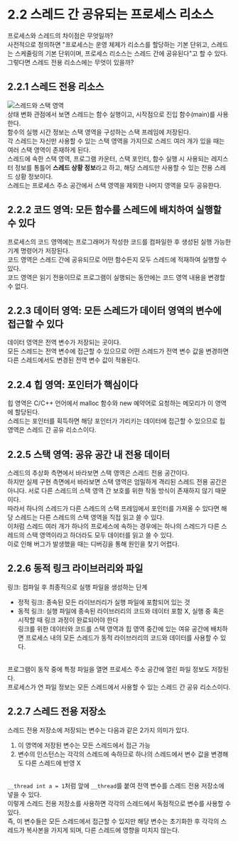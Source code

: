 # 2.2 스레드 간 공유되는 프로세스 리소스

프로세스와 스레드의 차이점은 무엇일까?<br>
사전적으로 정의하면 "프로세스는 운영 체제가 리소스를 할당하는 기본 단위고, 스레드는 스케줄링의 기본 단위이며, 프로세스 리소스는 스레드 간에 공유된다"고 할 수 있다.<br>
그렇다면 스레드 전용 리소스에는 무엇이 있을까?

## 2.2.1 스레드 전용 리소스

![스레드와 스택 영역](https://oopy.lazyrockets.com/api/v2/notion/image?src=https%3A%2F%2Fs3-us-west-2.amazonaws.com%2Fsecure.notion-static.com%2F22402d14-7a39-4c03-b030-d9639ef77009%2FUntitled.png&blockId=5bccb2c0-1507-42e8-94fe-7c886f243d54)<br>
상태 변화 관점에서 보면 스레드는 함수 실행이고, 시작점으로 진입 함수(main)를 사용한다.<br>
함수의 실행 시간 정보는 스택 영역을 구성하는 스택 프레임에 저장된다.<br>
각 스레드는 자신만 사용할 수 있는 스택 영역을 가지므로 스레드 여러 개가 있을 때는 여러 스택 영역이 존재하게 된다.<br>
스레드에 속한 스택 영역, 프로그램 카운터, 스택 포인터, 함수 실행 시 사용되는 레지스터 정보를 통틀어 **스레드 상황 정보**라고 하고, 해당 스레드만 사용할 수 있는 전용 스레드 상황 정보이다.<br>
스레드는 프로세스 주소 공간에서 스택 영역을 제외한 나머지 영역을 모두 공유한다.<br>

## 2.2.2 코드 영역: 모든 함수를 스레드에 배치하여 실행할 수 있다

프로세스의 코드 영역에는 프로그래머가 작성한 코드를 컴파일한 후 생성된 실행 가능한 기계 명령어가 저장된다.<br>
코드 영역은 스레드 간에 공유되므로 어떤 함수든지 모두 스레드에 적재하여 실행할 수 있다.<br>
코드 영역은 읽기 전용이므로 프로그램이 실행되는 동안에는 코드 영역 내용을 변경할 수 없다.<br>

## 2.2.3 데이터 영역: 모든 스레드가 데이터 영역의 변수에 접근할 수 있다

데이터 영역은 전역 변수가 저장되는 곳이다.<br>
모든 스레드는 전역 변수에 접근할 수 있으므로 어떤 스레드가 전역 변수 값을 변경하면 다른 스레드에서도 변경된 전역 변수 값이 적용된다.<br>

## 2.2.4 힙 영역: 포인터가 핵심이다

힙 영역은 C/C++ 언어에서 malloc 함수와 new 예약어로 요청하는 메모리가 이 영역에 할당된다.<br>
스레드는 포인터를 획득하면 해당 포인터가 가리키는 데이터에 접근할 수 있으므로 힙 영역은 스레드 간 공유 리소스이다.<br>

## 2.2.5 스택 영역: 공유 공간 내 전용 데이터

스레드의 추상화 측면에서 바라보면 스택 영역은 스레드 전용 공간이다.<br>
하지만 실제 구현 측면에서 바라보면 스택 영역은 엄밀하게 격리된 스레드 전용 공간은 아니다. 서로 다른 스레드의 스택 영역 간 보호를 위한 작동 방식이 존재하지 않기 때문이다.<br>
따라서 하나의 스레드가 다른 스레드의 스택 프레임에서 포인터를 가져올 수 있다면 해당 스레드는 다른 스레드의 스택 영역을 직접 읽고 쓸 수 있다.<br>
이처럼 스레드 여러 개가 하나의 프로세스에 속하는 경우에는 하나의 스레드가 다른 스레드의 스택 영역이라고 하더라도 모두 데이터를 읽고 쓸 수 있다.<br>
이로 인해 버그가 발생했을 때는 디버깅을 통해 원인을 찾기 어렵다.<br>

## 2.2.6 동적 링크 라이브러리와 파일

링크: 컴파일 후 최종적으로 실행 파일을 생성하는 단계<br>
- 정적 링크: 종속된 모든 라이브러리가 실행 파일에 포함되어 있는 것
- 동적 링크: 실행 파일에 종속된 라이브러리의 코드와 데이터 포함 X, 실행 중 혹은 시작할 때 링크 과정이 완료되어야 한다<br>
링크를 위한 데이터와 코드를 스택 영역과 힙 영역 중간에 있는 여유 공간에 배치하면 프로세스 내의 모든 스레드가 동적 라이브러리의 코드와 데이터를 사용할 수 있다.<br><br>

프로그램이 동작 중에 특정 파일을 열면 프로세스 주소 공간에 열린 파일 정보도 저장된다.<br>
프로세스가 연 파일 정보는 모든 스레드에서 사용할 수 있는 스레드 간 공유 리소스이다.<br>

## 2.2.7 스레드 전용 저장소

스레드 전용 저장소에 저장되는 변수는 다음과 같은 2가지 의미가 있다.<br>
1. 이 영역에 저장된 변수는 모든 스레드에서 접근 가능
2. 변수의 인스턴스는 각각의 스레드에 속하므로 하나의 스레드에서 변수 값을 변경해도 다른 스레드에 반영 X<br><br>

```__thread int a = 1```처럼 앞에 ```__thread```를 붙여 전역 변수를 스레드 전용 저장소에 넣을 수 있다.<br>
이렇게 스레드 전용 저장소를 사용하면 각각의 스레드에서 독점적으로 변수를 사용할 수 있다.<br>
즉, 이 변수들은 모든 스레드에서 접근할 수 있지만 해당 변수는 초기화한 후 각각의 스레드가 복사본을 가지게 되며, 다른 스레드에 영향을 미치지 않는다.<br>